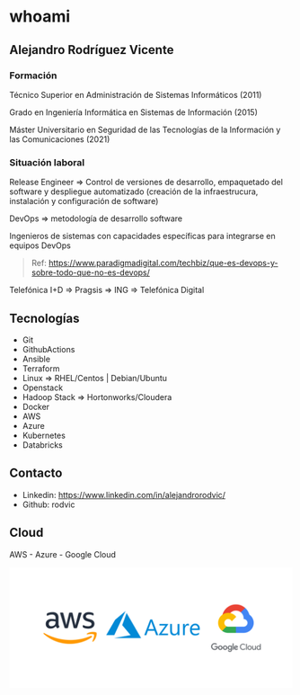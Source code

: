 # whoami

## Alejandro Rodríguez Vicente

### Formación

Técnico Superior en Administración de Sistemas Informáticos (2011)

Grado en Ingeniería Informática en Sistemas de Información (2015)

Máster Universitario en Seguridad de las Tecnologías de la Información y las Comunicaciones (2021)

### Situación laboral

Release Engineer => Control de versiones de desarrollo, empaquetado del software y despliegue automatizado (creación de la infraestrucura, instalación y configuración de software)

DevOps => metodología de desarrollo software

Ingenieros de sistemas con capacidades específicas para integrarse en equipos DevOps

> Ref: https://www.paradigmadigital.com/techbiz/que-es-devops-y-sobre-todo-que-no-es-devops/

Telefónica I+D => Pragsis => ING => Telefónica Digital

## Tecnologías

- Git
- GithubActions
- Ansible
- Terraform
- Linux => RHEL/Centos | Debian/Ubuntu
- Openstack
- Hadoop Stack => Hortonworks/Cloudera
- Docker
- AWS
- Azure
- Kubernetes
- Databricks

## Contacto

- Linkedin: https://www.linkedin.com/in/alejandrorodvic/
- Github: rodvic

## Cloud

AWS - Azure - Google Cloud

![Cloud](images/cloud.png)
